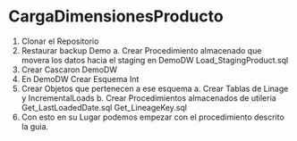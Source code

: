 # CargaDimensionesProducto
1. Clonar el Repositorio 
2. Restaurar backup Demo
    a. Crear Procedimiento almacenado que movera los datos hacia 
       el staging en DemoDW
        Load_StagingProduct.sql
3. Crear Cascaron DemoDW
4. En DemoDW Crear Esquema Int
5. Crear Objetos que pertenecen a ese esquema
    a. Crear Tablas de Linage y IncrementalLoads
    b. Crear Procedimientos almacenados de utileria
       Get_LastLoadedDate.sql
       Get_LineageKey.sql
6. Con esto en su Lugar podemos empezar con el procedimiento descrito
   la guia.